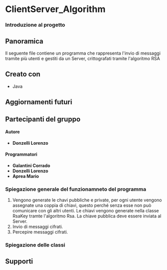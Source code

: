 # ClientServer_Algorithm

### Introduzione al progetto

## Panoramica
Il seguente file contiene un programma che rappresenta l'invio di messaggi tramite più utenti e gestiti da un Server, crittografati tramite l'algoritmo RSA

## Creato con 
- Java
## Aggiornamenti futuri

## Partecipanti del gruppo 

#### Autore
- **Donzelli Lorenzo**

#### Programmatori
- **Galantini Corrado**
- **Donzelli Lorenzo**
- **Aprea Mario**

### Spiegazione generale del funzionamneto del programma
1. Vengono generate le chavi pubbliche e private, per ogni utente vengono assegnate una coppia di chiavi, questo perché senza esse non può comunicare con gli altri utenti. Le chiavi vengono generate nella classe RsaKey tramte l'algoritmo Rsa. La chiave pubblica deve essere inviata al Server.
2. Invio di messaggi cifrati.
3. Percepire messaggi cifrati.
### Spiegazione delle classi

## Supporti 
